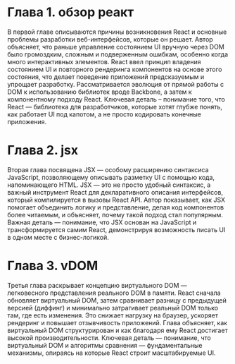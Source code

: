 # Глава 1. обзор реакт

В первой главе описываются причины возникновения React и основные проблемы разработки веб-интерфейсов, которые он решает. Автор объясняет, что раньше управление состоянием UI вручную через DOM было громоздким, сложным и подверженным ошибкам, особенно когда много интерактивных элементов. React ввел принцип владения состоянием UI и повторного рендеринга компонентов на основе этого состояния, что делает поведение приложений предсказуемым и упрощает разработку. Рассматривается эволюция от прямой работы с DOM к использованию библиотек вроде Backbone, а затем к компонентному подходу React. Ключевая деталь – понимание того, что React — библиотека для разработчиков, которые хотят глубже понять, как работает UI под капотом, а не просто кодировать конечные приложения.

# Глава 2. jsx

Вторая глава посвящена JSX — особому расширению синтаксиса JavaScript, позволяющему описывать разметку UI с помощью кода, напоминающего HTML. JSX — это не просто удобный синтаксис, а важный инструмент React для декларативного описания интерфейсов, который компилируется в вызовы React API. Автор показывает, как JSX помогает объединить логику и представление, делая код компонентов более читаемым, и объясняет, почему такой подход стал популярным. Важная деталь — понимание, что JSX основан на JavaScript и трансформируется самим React, демонстрируя возможность писать UI в одном месте с бизнес-логикой.

# Глава 3. vDOM

Третья глава раскрывает концепцию виртуального DOM — легковесного представления реального DOM в памяти. React сначала обновляет виртуальный DOM, затем сравнивает разницу с предыдущей версией (диффинг) и минимально затрагивает реальный DOM только там, где есть изменения. Это снижает нагрузку на браузер, ускоряет рендеринг и повышает отзывчивость приложений. Глава объясняет, как виртуальный DOM структурирован и как благодаря ему React достигает высокой производительности. Ключевая деталь — понимание, что виртуальный DOM и алгоритмы сравнения — фундаментальные механизмы, опираясь на которые React строит масштабируемые UI.